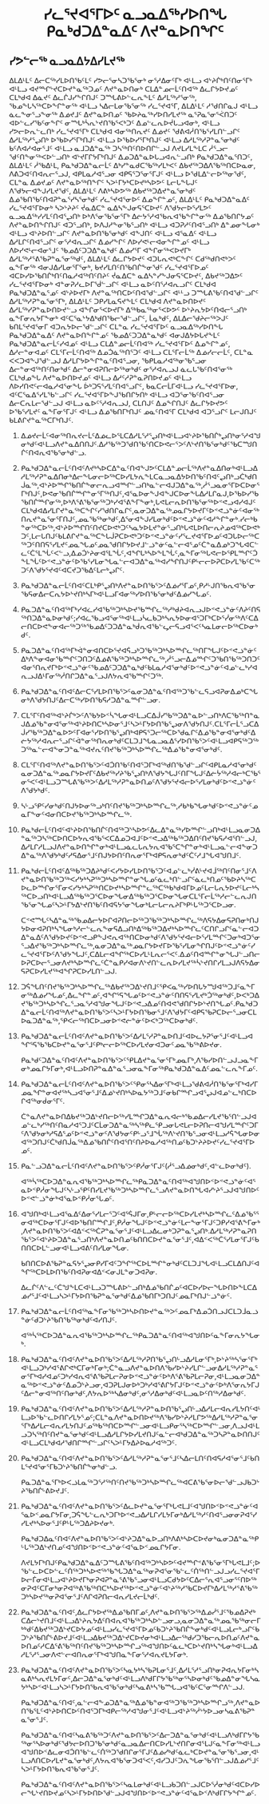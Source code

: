 <h1 align='center'>ᓯᓚᕐᔪᐊᕐᒥᐅᑦ ᓇᓗᓇᐃᖅᓯᐅᑎᖓ ᑭᓇᒃᑯᑐᐃᓐᓇᐃᑦ ᐱᔪᓐᓇᐅᑎᖏᑦ</h1>
<h2>ᓯᕗᓪᓕᖅ ᓇᓗᓇᐃᔭᐃᓯᒪᔪᖅ</h2>
<p>ᐃᒪᐃᒻᒪᑦ ᐃᓕᑕᖅᓯᒪᐅᑎᖃᑦᒪᑦ ᓯᕗᓕᕐᓂᓴᑐᖃᕐᓂᒃ ᓂᕐᓱᐃᓂᑦᒥᒃ ᐊᒻᒪᓗ ᐊᔾᔨᒌᒃᑎᑦᑎᓂᕐᒥᒃ ᐊᒻᒪᓗ ᐊᔪᙱᔾᔪᑕᐅᔪᓐᓇᖅᑐᓄᑦ ᐱᔪᓐᓇᐅᑎᓂᒃ ᑕᒪᐃᓐᓄᓕᒫᑦᑎᐊᖅ ᐃᓚᒋᔭᐅᔪᓄᑦ ᑕᒪᒃᑯᐊ ᐃᓈᔪᑦ ᐃᓚᒌᒍᓯᖕᒋᑎᒍᑦ ᑐᙵᕕᐅᓪᓚᕆᖕᒪᑦ ᐃᓱᒪᖅᓱᕐᓂᖅ, ᖃᓄᖕᒐᓴᖅᑕᐅᖕᒋᓐᓂᖅ ᐊᒻᒪᓗ ᓴᐃᓕᒪᓂᖃᕐᓂᖅ ᓯᓚᕐᔪᐊᕐᒥ,
ᐃᒪᐃᒻᒪᑦ ᓱᖁᑎᒋᓇᒍ ᐊᒻᒪᓗ ᓈᓚᖕᓂᕐᓗᖕᓂᖅ ᐃᓅᔪᒧᑦ ᐃᔪᓐᓇᐅᑎᓄᑦ ᖃᐅᔨᓇᖅᓯᐅᑎᓯᒪᔪᖅ ᓇᕐᕈᓇᕐᓂᕐᐹᑎᑐᑦ ᐊᐅᓪᓚᓯᖃᑦᓂᖕᒋᑦ ᓂᙵᒃᓵᕆᔾᔪᑎᖃᕐᐸᒃᑐᑦ ᐃᓄᓪᓚᕆᐅᔫᒐᓗᐊᓂᒃ, ᐊᒻᒪᓗ ᓯᕗᓕᐅᕆᓪᓚᑎᒃ ᓯᓚᕐᔪᐊᕐᒥᒃ ᑕᒪᒃᑯᐊ ᐊᓂᖅᑎᕆᔪᑦ ᐃᓅᔪᑦ ᖁᕕᐊᓲᑎᖃᕐᓯᒪᑎᓪᓗᒋᑦ ᐃᓱᒪᖅᓱᕐᖢᑎᒃ ᐅᖃᐅᓯᕐᒥᒃᑎᒍᑦ ᐊᒻᒪᓗ ᐅᖃᐅᓯᕐᒥᒃᑎᒍᑦ ᐊᒻᒪᓗ ᐃᓱᒪᖅᓱᕈᓐᓇᕐᓂᒃᑯᑦ ᑲᑦᐱᐊᓱᐊᓂᕐᒧᑦ ᐊᒻᒪᓗ ᓇᒧᑐᐃᓐᓇᖅ ᑐᓴᖅᑎᑦᑎᐅᑎᒋᓪᓗᒍ ᐱᔪᒪᓯᒪᖕᒪᑕ ᓲᕐᓗᓕ ᖁᑦᑎᖕᓂᖅᐸᐅᓪᓗᑎᒃ ᐊᔾᔪᒥᒋᔭᒥᒃᑎᒍᑦ ᐃᓄᑐᐃᓐᓇᐅᒐᓗᐊᕆᓪᓗᑎᒃ ᑭᓇᒃᑯᑐᐃᓐᓇᕐᑎᑐᑦ,
ᐃᒪᐃᒻᒪᑦ ᓲᖃᐃᒻᒪ, ᑭᓇᒃᑯᑐᐃᓐᓇᓕᒫᑦ ᐃᒃᓯᓐᓇᑯᑕᖃᖅᓯᒪᒃᐸᑦ ᐃᑲᔪᖅᑐᐃᐱᖃᖅᑎᑕᐅᓇᓂ, ᐱᕕᑐᐊᑦᑎᐊᕆᓕᕐᓗᒍ, ᐊᑭᒪᓇᓱᐊᕐᓗᓂ ᐊᑭᕋᕐᑐᕐᓂᕐᒥᒍᑦ ᐊᒻᒪᓗ ᐅᖁᒪᐃᓪᓕᐅᖅᓂᖁᑦ, ᑕᒪᓐᓇ ᐃᓅᔪᓄᑦ ᐱᔪᓐᓇᐅᖅᑎᖕᒋᑦ ᓴᐳᒻᒥᔭᒃᑕᐅᔪᒃᓴᐅᕗᑦ ᒪᓕᒐᖕᒐᒍᑦ ᐱᖁᔭᓕᐊᖕᒍᓯᒪᔪᖁᑦ,
ᐃᒪᐃᒻᒪᑦ ᐱᕕᒃᓴᐅᕗᖅ ᐃᑲᔪᖅᑐᐃᔪᓐᓇᕐᓂᒃᑯᑦ ᐃᓅᖃᑎᖃᑦᑎᐊᕈᓐᓇᕐᓯᓴᕐᓂᒃᑯᑦ ᓯᓚᕐᔪᐊᕐᓂᐅᑦ ᐃᓄᖕᒋᓐᓄᑦ,
ᐃᒪᐃᒻᒪᑦ ᑭᓇᒃᑯᑐᐃᓐᓇᐃᑦ ᓯᓚᕐᔪᐊᕐᒥᐅᓂᒃ ᓴᐳᔾᔨᔨᑦ ᔫᓇᐃᑕᓐ ᓇᐃᓴᖕᒍᓂᕋᕐᑕᐅᔪᑦ ᐱᖁᔭᓕᐅᕐᓯᒪᕗᑦ ᓇᓗᓇᐃᖅᓯᓯᒪᑦᑎᐊᕐᖢᑎᒃ ᐅᒃᐱᕐᓂᖃᕐᓂᕐᒥᒃ ᐃᓖᔭᕐᓱᐊᖃᕆᐊᖃᖕᒋᓐᓂᖅ ᐃᓅᖃᑎᒋᔭᓄᑦ ᐱᔪᓐᓇᐅᑎᖕᒋᑎᒍᑦ ᐊᑐᕐᓗᑎᒃ, ᐅᐱᒍᓱᖕᓂᖃᕐᓗᑎᒃ ᐊᒻᒪᓗ ᐊᑐᕈᓱᑦᑎᐊᕐᓗᑎᒃ ᐃᓐᓄᓂᖕᒐᓂᒃ ᐊᒻᒪᓗ ᐊᔾᔨᐅᑎᓪᓗᒋᑦ ᐱᔪᓐᓇᐅᑎᖃᕐᓂᒃᑯᑦ ᐊᖕᒍᑎᑦ ᐊᒻᒪᓗ ᐊᕐᓇᐃᑦ ᐊᒻᒪᓗ ᐃᓱᒪᒋᑦᑎᐊᕐᓗᒋᑦ ᓂᕐᓱᐊᕆᓗᒋᑦ ᐃᓅᓯᖕᒋᑦ ᐱᐅᓯᕙᒻᓕᐊᓂᖕᒋᓐᓄᑦ ᐊᒻᒪᓗ ᐱᐅᓯᕙᒻᓕᐊᓂᕐᒧᑦ ᖃᓄᐃᑦᑐᑐᐃᓐᓇᒃᑯᑦ ᐃᓅᓯᕐᒥ ᐊᖕᒋᓂᖅᐸᐅᔪᒥᒃ ᐃᓱᒪᖅᓱᕐᕕᖃᕈᓐᓇᕐᓂᖅᑯᑦ,
ᐃᒪᐃᒻᒪᑦ ᐃᓚᒋᔭᐅᔪᑦ ᐊᑐᒐᕆᕙᒃᑕᖕᒋᑦ ᑕᑯᖅᑯᑎᕙᒃᐳᑦ ᓇᖕᒥᓂᖅ ᐊᓂᒍᐃᓯᒪᓂᕐᒥᕐᓂᒃ, ᑲᔪᓯᒪᑎᑦᑎᖃᑎᒌᖕᓂᖁᑦ ᓯᓚᕐᔪᐊᕐᒥᐅᓄᑦ ᐊᑕᐅᓯᐅᖃᑎᒌᒃᑎᑦᑎᓇᓱᐊᖅᑎᑦᑎᔨᑦ ᔫᓇᐃᑕᓐ ᓇᐃᓴᓐᓯᖕᒍᓂᕋᕐᑕᐅᔪᑦ, ᐃᑲᔪᖅᑐᐃᕗᑦ ᓯᓚᕐᔪᐊᕐᒥᐅᓂᒃ ᐊᓐᓂᕈᓱᓚᐅᒥᖂᓪᓗᒋᑦ ᐊᒻᒪᓗ ᓇᐅᑦᑎᕐᓱᐊᕆᓗᒋᑦ ᑕᒪᒃᑯᐊ ᑭᓇᒃᑯᑐᐃᓐᓇᕐᓄᑦ ᐊᔾᔨᐅᔪᒥᒃ ᐱᔪᓐᓇᖅᑎᑕᐅᑦᑎᐊᖁᓪᓗᒋᑦ ᐊᒻᒻᓗ ᑐᙵᕕᖃᑦᑎᐊᖁᓪᓗᒋᑦ ᐃᓱᒪᖅᓱᕈᓐᓇᕐᓂᕐᒥᒃ,
ᐃᒪᐃᒻᒪᑦ ᑐᑭᓯᒪᓇᕋᔪᖕᒪᑦ ᑕᒪᒃᑯᐊ ᐱᔪᓐᓇᐅᑎᐅᔪᑦ ᐃᓱᒪᖅᓯᕈᓐᓇᐅᑎᐅᔪᓪᓗ ᐊᖕᒋᓂᕐᐸᐅᔪᒥᒃ ᐃᖅᑲᓇᖅᓂᕐᐸᐅᕗᑦ ᐅᔾᔨᕆᔭᐅᑦᑎᐊᓕᕐᓗᑎᒃ ᓇᖕᒥᓂᕆᔭᒥᖕᓂᒃ ᐊᑦᑕᕐᓇᔾᔭᐃᒃᑯᑎᖃᓕᖁᓪᓗᒋᑦ, ᒫᓇᒃᑯᑦ, ᐃᒪᐃᓕᖁᔨᓕᖅᐳᒍᑦ ᑲᑎᒪᕐᔪᐊᕐᓂᒥ ᐊᑐᕆᔭᐅᓕᖁᓪᓗᒋᑦ ᑕᒪᓐᓇ ᓯᓚᕐᔪᐊᕐᒥᐅᑦ ᓇᓗᓇᐃᖅᓯᐅᑎᖕᒐ ᑭᓇᒃᑯᑐᐃᓐᓇᐃᑦ ᐱᔪᓐᓇᐅᑎᖕᒋᓐᓄᑦ ᖃᓄᐃᑦᑐᑐᐃᓐᓇᒃᑯᑦ ᐊᓂᒍᐃᔭᐅᒐᔪᖕᒪᑦ ᑭᓇᒃᑯᑐᐃᓐᓇᓕᒫᑦᓯᐊᓄᑦ ᐊᒻᒪᓗ ᑕᒪᐃᓐᓄᓕᒫᑦᑎᐊᖅ ᓯᓚᕐᔪᐊᕐᒥᐅᑦ ᐃᓄᖕᒋᓐᓄᑦ, ᐃᓱᓕᓐᓂᐊᓄᑦ ᑕᒪᕐᒥᓕᒫᑦᑎᐊᖅ ᐃᓄᑑᓈᖅᑎᕐᑐᑦ ᐊᒻᒪᓗ ᑕᒪᕐᒥᓕᒫᖅ ᐃᓅᓯᓕᓕᒫᑦ, ᑕᒪᓐᓇ ᐸᐸᑐᐊᖕᒍᖁᓪᓗᒍ ᐃᓱᒪᒋᔭᐅᖕᒋᓐᓇᑦᑎᐊᕐᓗᓂ, ᖃᑭᒪᓇᓱᐊᖅᓂᖃᕐᓗᓂ ᐃᓕᓐᓂᐊᖅᑎᑦᑎᓂᒃᑯᑦ ᐃᓕᓐᓂᐊᕈᑎᓕᐅᖅᓂᒃᑯᑦ ᓂᕐᓱᐊᕆᓗᒍ ᓈᓚᒐᖃᑦᑎᐊᕐᓂᖅ ᑕᒪᒃᑯᓄᖕᒐ ᐱᔪᓐᓇᐅᑎᐅᔪᓄᑦ ᐊᒻᒪᓗ ᐃᓱᑦᓱᕈᓐᓇᕈᑎᐅᔪᓄᑦ ᐊᒻᒪᓗ ᐱᐅᓯᑎᕙᑦᓕᐊᓇᓱᐊᕐᓂᖕᒐ ᐆᒃᑐᕋᕐᓯᒪᑦᑎᐊᕐᓗᒋᑦ, ᑲᓇᑕᓕᒫᒥᐊᒻᒪᓗ ᓯᓚᕐᔪᐊᕐᒥᐅᓂ, ᐊᑦᑕᕐᓇᐃᕐᓯᒪᖃᓪᓗᒋᑦ ᓯᓚᕐᔪᐊᕐᒥᐅᖕᒍᖃᑎᒋᔭᑎᒃ ᐊᒻᒪᓗ ᐊᑐᕐᓂᖃᑦᑎᐊᕐᓗᓂ ᐃᓕᑕᕆᒪᓕᖁᓪᓗᒍ ᐊᒻᒪᓗ ᓇᐅᑦᕐᓱᐊᕆᓗᒍ, ᑕᒪᑎᒍᑦ ᐃᓄᖕᒋᑎᒍᑦ ᐃᓚᒋᔭᐅᔪᕗᑦ ᐅᖃᕐᓯᒪᔪᑦ ᓇᖕᒥᓂᕐᒥᒍᑦ ᐊᒻᒪᓗ ᐃᓅᖃᑎᒥᒃᑎᒍᑦ ᓄᓇᑦᑎᐊᕐᒥ ᑕᒪᒃᑯᐊ ᐊᑐᕐᓗᒋᑦ  ᒪᓕᒍᑎᒍᑦ ᑲᒪᕕᒋᔪᓐᓇᖅᑕᒥᒃᑎᒍᑦ.</p>
<ol>
  <li>
    <p>ᐃᓅᔪᓕᒫᑦᐊᓂᖅᑎᕆᔪᓕᒫᑦᐃᓅᓚᐅᕐᒪᑕᐃᓱᒪᕐᓱᕐᖢᑎᒃᐊᒻᒪᓗᐊᔾᔨᐅᖃᑎᒌᒃᖢᑎᒃᓂᕐᓱᐊᖑᓂᒃᑯᑦᐊᒻᒪᓗᐱᔪᓐᓇᐃᑎᑎᒍᑦ.ᐃᓱᖃᖅᑐᖁᑎᖃᕐᑎᑕᐅᕙᓕᕐᐳᑦᐱᔾᔪᑎᖃᕐᓂᒃᑯᑦᖃᑕᙳᑎᒌᑦᑎᐊᕆᐊᖃᕐᓂᒃᑯᓪᓗ.</p>
  </li>
  <li>
    <p>ᑭᓇᒃᑯᑐᐃᓐᓇᓕᒫᑦᑎᐊᑦᐱᔪᒃᓴᐅᑕᐃᓐᓇᑦᑎᐊᖕᒍᕗᑦᑕᒪᐃᓐᓄᓕᒫᖅᐱᔪᓐᓇᐃᑎᓂᒃᐊᒻᒪᓗᐃᓱᒪᖅᓱᕈᓐᓇᐃᑎᓂᒃᐃᓕᖕᒐᓂᓕᐅᖅᑕᐅᓯᒪᔭᕇᖕᒪᑕᓇᓗᓇᐃᔭᐅᑎᖃᑦᑎᐊᑦᖢᑎᒃᓗᑖᒃᑯᑎᒎᓇᖅ,ᐊᔾᔨᐅᙱᖃᑎᒌᖕᓂᓕᕆᓗᐊᙱᓪᓗᑎᒃᓇᓪᓕᐊᒍᑐᐃᓐᓇᖅ,ᓲᕐᓗᓇᓂᕐᒥᐅᑕᐅᓂᕐᒥᒃᑎᒍᑦ,ᐅᕙᓂᖃᑎᒌᙱᓐᓂᕐᒥᖅᑎᒍᑦ,ᐊᕐᓇᐅᓂᖕᒍᐊᖕᒍᑕᐅᓂᖕᒐᐃᓱᒪᒋᓇᒍ,ᐅᖃᐅᓯᖃᖃᑎᒌᙱᓂᖅ,ᐅᒃᐱᕐᕕᖃᕐᓂᖅᑐᒃᓯᐊᕐᕕᖕᒥᖕᓂᒃ,ᒐᕙᒪᓕᕆᐅᑎᖃᕐᓂᖅᐅᕝᕙᓗᐊᓯᐊᒍᑦᑕᒪᒃᑯᐊᐃᓯᒪᒋᔪᓐᓇᖅᑕᖕᒋᑦᓯᖁᑎᒋᓇᒋᑦ,ᓇᓂᑐᐃᓐᓇᖅᓄᓇᒋᔭᐅᔪᒥᑦᐅᕝᕙᓘᓐᓃᑦᐊᓂᖅᑎᕆᔪᓐᓇᕐᓂᕐᒥᑎᒍᑦ,ᓄᓇᖃᖅᓂᒃᑯᑦ,ᐃᕐᓂᐊᖕᒍᓯᒪᓂᒃᑯᑦᐅᕝᕙᓘᓐᓃᑦᐊᓱᖕᒋᓐᓂᒃ.ᓯᓕᒃᑲᓐᓂᖅᑕᐅᖅ,ᐊᔾᔨᐅᙱᑎᑦᑎᔪᑕᐅᕙᒃᑐᑦᓴᓇᔭᐅᒪᔪᓐᓃᕐᓗᑎᒃᒐᕙᒪᐅᑎᓕᕆᔨᓄᐊᖅᑕᐅᕙᒃᑐᑦ,ᒪᓕᒐᑎᒍᑦᑲᒪᕕᒋᔪᓐᓇᖅᑕᖕᒐᒎᕈᑕᐅᕙᒃᑐᑦᐅᕝᕙᓘᓐᓃᑦᓯᕐᓚᔪᐊᕐᒥᐅᓄᑦᐊᑐᒐᐅᓕᖅᑕᖅᑐᑦᑎᑎᕋᕐᓯᒪᔪᑦᓄᓇᖓᓄᑦᓄᓇᖁᑎᒋᔭᐅᔪᒧᓪᓘᓐᓃᑦᓇᓪᓕᐊᕐᓄᑦᑖᓐᓇᐃᓄᒃᑐᖓᐊᑕᓪᓚᑦᑖᕐᒪᖔᑦᐸᓪᓗ,ᐃᓄᑑᔾᔨᓂᐊᕐᒪᖔᑦ,ᐊᖏᒐᒃᓴᐅᖕᒪᖔᑦ,ᓇᖕᒥᓂᖅᒐᕙᓕᐅᕿᒪᙱᑦᑑᖕᒪᖔᑦᐅᕝᕙᓘᓐᓃᑦᐅᖃᕐᓯᒪᓂᖓᓇᓪᓕᐊᑐᐃᓐᓇᖅᐊᓯᖏᑎᒍᑦᑭᒡᓕᓕᐅᕈᑕᐅᓯᒪᖃᑦᑕᖅᑐᑦᐱᖁᔭᕐᔪᐊᑦᐊᑕᔪᑐᖃᐃᑦᒪᓕᒃᖢᒋᑦ.</p>
  </li>
  <li>
    <p>ᑭᓇᒃᑯᑐᐃᓐᓇᓕᒫᑦᑎᐊᑦᑕᒪᒃᑭᕐᖢᑎᒃᐱᔪᓐᓇᐅᑎᖃᕐᐳᑦᐃᓅᓯᕐᒥᓄᑦ,ᑭᓱᒡᒍᑎᖃᕆᐊᖃᕐᓂᖃᕋᓂᐃᓕᑕᕆᔭᐅᔾᔪᑎᒃᓴᒥᒃᐊᒻᒪᓗᒥᐊᓂᖅᓯᐅᑎᖃᕐᓂᒃᑯᑦᐃᓅᓯᖓᓄᑦ.</p>
  </li>
  <li>
    <p>ᑭᓇᑐᐃᓐᓇᑦᑎᐊᖅᒥᒃᓯᐊᓛᓯᐊᖃᖅᑐᒃᓴᐅᔪᖃᙱᓚᖅᓱᒃᑯᔨᐊᕆᓗᒍᐅᕝᕙᓘᓐᓃᑦᐱᔨᑦᑎᕋᖅᑎᑐᐃᓐᓇᐅᓂᒃᑯᑦ;ᓯᐊᓛᖃᓗᐊᕐᓂᖅᐊᒻᒪᓗᓵᓚᑲᑐᒃᓴᕆᔭᐅᓂᐊᕐᑐᒥᒃᑕᐅᕐᓰᓂᖅᐱᑦᑕᐃᓕᑎᑕᐅᕙᖕᓂᐊᓕᖅᑐᖅᖃᓄᐃᑦᑐᑐᐃᓐᓇᒃᑰᕆᐊᖃᓪᖤᓕᕋᓗᐊᕐᐸᑦᓴᓇᒪᓂᓕᐅᖅᑕᐅᓂᒃᑯᑦ.</p>
  </li>
  <li>
    <p>ᑭᓇᑐᐃᓐᓇᑦᑎᐊᖅᒥᒃᐋᓐᓂᐊᑎᑕᐅᕐᔪᐊᕌᓗᒃᑐᖃᖅᑐᒃᓴᐅᙱᓚᖅᑎᒥᖓᒍᑦᐅᕝᕙᓘᓐᓃᑦᐃᒃᐱᖕᓂᐊᓂᖃᙱᑦᑐᑎᑐᑦᐃᓅᕕᖃᖅᑐᒃᓴᐅᙱᓚᖅ,ᓲᕐᓗᓕᐃᓅᙱᑦᑐᖃᑎᖃᖅᑐᑎᑐᑦᐊᓂᕐᑎᕆᔪᒥᒃᐅᕝᕙᓘᓐᓃᑦᖃᓄᐃᑦᑐᑐᐃᓐᓇᒃᑯᑦᑲᒪᓇᓱᐊᕐᓂᒃᑯᑦᐅᕝᕙᓘᓐᓃᑦᐊᓄᓪᓚᒃᓯᐊᕆᓗᒍᐃᒻᒥᓂᖅᓲᑎᒋᑐᐃᓐᓇᕐᓗᒍᐱᔭᕆᐊᖃᙱᑦᑐᖅ.</p>
  </li>
  <li>
    <p>ᑭᓇᒃᑯᑐᐃᓐᓇᑦᑎᐊᑦᐃᓕᑕᕐᓯᒪᐅᑎᖃᕐᐳᑦᓇᓂᑐᐃᓐᓈᑦᑎᐊᖅᑐᖃᓪᓚᕋᓗᐊᕈᓂᐃᓄᒃᑕᖓᓂᒃᐱᖁᔭᑎᒍᑦᐃᓕᑕᖅᓯᐅᑎᖃᕋᓱᑐᐃᓐᓇᙱᓪᓗᓂ.</p>
  </li>
  <li>
    <p>ᑕᒪᕐᒥᑦᑎᐊᖅᐊᔾᔨᒌᒃᐳᑦᐱᖃᔭᐅᑉᓵᖓᓂᐊᒻᒪᓗᑕᐃᒎᓯᖃᖅᑐᐃᓐᓇᐅᓪᓗᑎᒃᐱᑕᖃᖅᑎᓐᓇᒍᐃᓅᖃᓐᓂᐊᕐᓂᖅᐊᔾᔨᐅᑎᑕᒃᓴᐅᓂᕐᒧᑦᓴᐳᒻᒥᔭᐅᑎᖃᕐᖢᓂᐱᖁᔭᑎᒍᑦ.ᑕᒪᕐᒥᓕᒫᕐᓗᑕᐃᒎᓯᖃᖅᑐᐃᓐᓇᐅᕗᑦᒥᐊᓂᕐᓯᐅᑎᖃᕐᖢᑎᒃᐊᑭᕋᕐᑐᓕᖅᑕᐅᖁᓇᒋᑦᐃᓅᖃᓐᓂᐊᕐᓂᒃᑯᑦᐃᓖᔭᖅᓱᐊᕆᓕᕐᓗᒋᑦᐋᓐᓂᖅᑎᕆᓂᒃᑯᑦᑕᒪᑐᒧᖓᓇᓗᓇᐃᕐᓯᐅᑎᖃᕐᐳᑦᐊᒻᒪᓗᐊᑭᕋᖅᑐᖅᑐᖅᓇᓪᓕᐊᖕᓂᑐᓐᓇᖅᐊᔪᕆᑦᑎᔪᖃᖅᑐᒃᓴᐅᙱᓚᖅᐃᓅᖃᓐᓂᐊᕐᓂᒃᑯᑦ.</p>
  </li>
  <li>
    <p>ᑕᒪᕐᒥᑦᑎᐊᖅᐱᔪᓐᓇᐅᑎᖃᕐᐳᑦᐊᑑᑎᖃᑦᑎᐊᕐᑐᒥᒃᐊᖅᑯᑎᖃᖁᓪᓗᒋᑦᐊᑭᒪᓇᓱᐊᕐᓂᒃᑯᑦᓇᓂᑐᐃᓐᓇᖅᓄᓇᒋᔭᐅᔪᒥᑦᐃᑲᔪᖅᓯᔨᖃᕐᖢᑎᒃᐱᖁᔭᖓᒍᑦᑎᒥᖓᒍᑦᐃᓖᔮᖅᓱᐊᓕᒃᑕᖃᕐᓂᕐᐸᑦᐊᒻᒪᓗᑐᙵᕕᖃᖅᐳᑦᐃᓱᒪᖅᓱᕈᓐᓇᐅᑎᓄᑦᐱᖁᔭᕐᔪᐊᓕᐅᕐᓯᒪᓂᒃᑯᑦᐅᕝᕙᓘᓐᓃᑦᐱᖁᔭᒃᑯᑦ.</p>
  </li>
  <li>
    <p>ᓴᒡᓗᕿᑦᓯᓂᒃᑯᑦᑎᒍᔭᐅᓂᖅᓗᒃᑎᑦᑎᔪᖃᖅᑐᒃᓴᐅᙱᓚᖅ,ᓱᑲᒃᑲᖓᓂᒃᑯᑦᐅᕝᕙᓘᓐᓃᑦᓄᓇᒥᖕᓂᑦᐊᓂᑎᑕᐅᔪᖃᖅᑐᒃᓴᐅᙱᓚᖅ.</p>
  </li>
  <li>
    <p>ᑭᓇᒃᑯᓕᒫᑦᑎᐊᑦᐊᔾᔨᐅᑎᖃᑎᒌᑦᑎᐊᖅᑐᔅᓴᐅᕗᑦᐃᓚᐃᓐᓇᖅᓯᐅᙱᓪᓗᑎᒃᐊᒻᒪᓗᓇᓂᑐᐃᓐᓇᖅᑐᓴᖅᑕᐅᑎᑕᐅᔭᕆᐊᖃᕐᐸᑕᐃᓄᑐᐊᒧᑦᐅᕝᕙᓗᐃᖅᑲᖅᑐᐃᑎᑦᑎᔪᖃᕋᓱᐊᕐᑎᓪᓗᒍ,ᐃᓱᒪᒋᓱᒪᓗᒍᐱᔪᓐᓇᐅᑎᖏᓐᓂᒃᐊᒻᒪᓗᓈᓚᒐᕆᔭᕆᐊᖃᕐᑕᖏᓐᓂᒃᐊᒻᒪᓗᓇᓪᓕᐊᖕᓂᑐᐃᓐᓇᖅᐱᖁᔭᒃᑯᑦᓱᕋᐃᓂᕐᒧᑦᑎᒍᔭᐅᑎᑦᑎᕆᓂᕐᒥᒃᐊᑭᕋᕆᓂᒃᑯᑦᑖᑦᓱᒧᖓᐊᖑᑎᒧᑦ.</p>
  </li>
  <li>
    <p>ᑭᓇᒃᑯᓕᒫᑦᑎᐊᑦᐃᖅᑲᖅᑐᐃᔨᒃᑯᑦᐸᓯᔭᐅᓯᒪᐅᑎᖃᕐᑐᑦᐊᓄᓪᓚᒃᓰᕕᒡᔪᐊᒨᖅᑎᑦᑎᓂᕐᒧᑦᐱᔪᓐᓇᐅᑎᖃᖅᑐᖅᐸᓯᔭᒃᓴᕈᖅᑐᒃᓴᐅᙱᓐᓂᖓᓄᑦᓈᓚᒃᑎᓪᓗᒋᑦᓈᓚᒃᑎᓄᑦᖃᐅᔨᓴᖅᑕᐅᓚᐅᙱᓂᕐᒥᓂᐸᓯᔭᒃᓴᕈᖅᑎᑕᐅᔪᒃᓴᐅᙱᓐᓚᖅᑕᖅᑲᒃᑯᐊᒥᐅᓄᑦᒪᓕᒐᕆᔭᐅᔪᑦᒪᓕᒃᓴᖅᑕᐅᓗᑎᒃᐊᒻᒪᓗᐃᖅᑲᖅᑐᕐᑕᐅᓂᖓᓂᐃᖅᑲᖅᑐᕐᑕᐅᓂᖓᓂᑕᒪᕐᒥᓕᒫᖅᓱᓕᓪᓚᕆᒍᑎᖃᕐᓂᖓᓄᑦᓴᐳᒻᒥᔭᐃᔾᔪᑎᖃᑦᑎᐊᕋᔭᕐᓂᖓᓂᒃᒪᓕᒐᓕᕆᔨᒥᒃᑭᒡᒐᖅᑐᕐᑕᐅᓗᓂ.</p>
    <p>ᑕᕝᕙᙵᑦᓴᐃᓐᓇᖅᖃᓄᐃᓕᔭᐅᒋᐊᕈᑎᓕᐅᖅᑐᖃᖅᑐᒃᓴᐅᙱᓚᖅᐱᕋᔭᐃᓂᕋᕈᑎᓂᒃᑎᒍᔭᐅᓂᐊᕈᑎᒃᓴᖓᓂᒃᓱᓕᓪᓚᕆᖕᓂᕋᐃᓗᑎᒃᐃᖅᑲᖅᑐᐃᔪᒃᓴᐅᙱᓚᑦᑕᑎᒋᓗᒋᑦᓇᓪᓕᐊᑐᐃᓐᓇᐃᑦᐱᖁᔭᐅᔪᑦᐅᕝᕙᓗᑭᖕᒍᕙᕆᐊᖅᑎᑕᐅᓂᒃᑯᑦᐱᖁᔭᕐᔪᐊᓕᐅᕐᓯᒪᙱᑦᑐᓂᒃᐊᑐᕐᓂᕐᓗᐃᔪᖃᖅᑐᒃᓴᐅᙱᓚᖅ,ᓇᓂᑐᐃᓐᓇᖅᓄᓇᒋᔭᐅᔪᒥᐅᖃᕐᓯᒪᓂᖏᑎᒍᑦᐅᕝᕙᓘᓐᓃᑦᓯᓚᕐᔪᐊᕐᒥᐅᑦᐱᖁᔭᖓᒍᑦ,ᑕᐃᒪᓕᐊᖏᖅᑕᐅᓯᒪᒻᒪᕆᓕᕐᐸᑦ.ᐃᓅᑦᑎᐊᙱᓐᓂᖓᒍᓪᓗᑎᓕᐅᕈᑕᐅᓕᕐᓗᓂᐱᔪᒃᓴᐅᙱᓚᑦᑖᓐᓇᑭᓯᐊᓂᐱᔾᔪᑎᓪᓚᕆᐅᓯᒪᔪᖅᓵᔾᔪᑎᒋᓯᒪᓗᒍᐱᕋᔭᐃᓂᕋᕈᑕᐅᓯᒪᔪᖅᐊᖏᕈᑕᐅᓯᒪᑎᓪᓗᒍ.</p>
  </li>
  <li>
    <p>ᑐᕌᖓᑎᑦᑎᔪᖃᖅᑐᒃᓴᐅᙱᓚᖅᐃᑲᔪᖅᑐᐃᔾᔪᑎᒧᑦᕿᐸᓇᖅᓯᐅᑎᒐᔭᙳᐊᖅᑐᒧᑦᓇᖕᒥᓂᖅᐃᓅᓯᖓᓄᑦ,ᐃᓚᖏᓐᓄᑦ,ᐊᖏᕐᕋᖓᓄᑦᐅᕝᕙᓘᓐᓃᑦᑎᑎᕋᕐᓯᒪᔪᒃᑑᖅᓂᒃᑯᑦ,ᐅᐸᒃᑐᐃᔪᖃᖅᑐᒃᓴᐅᖏᓚᕐᓗᓇᕐᓱᐊᖑᓂᖓᒍᑦᐅᕝᕙᓗᐃᓄᑦᑎᐊᕙᖁᑎᒋᔭᐅᔾᔪᑎᖓᓄᑦ.ᑭᓇᒃᑯᑐᐃᓐᓇᓕᒫᑦᑎᐊᖅᐱᔪᓐᓇᐅᑎᖃᕐᐳᑦᓴᐳᒻᒥᔭᐅᑎᖃᓂᕐᒧᑦᐱᖁᔭᒥᑦᐊᑭᕋᖃᕈᑕᐅᓕᕐᓗᓂᑕᒪᐅᓇᑐᐃᓐᓇᖅ,ᕿᐸᓕᖅᑎᑕᐅᓗᓂᐅᕝᕙᓖᓐᓃᑦᐅᐸᒃᑐᖅᑕᐅᓂᒃᑯᑦ.</p>
  </li>
  <li>
    <p>ᑭᓇᒃᑯᑐᐃᓐᓇᓕᒫᑦᑎᐊᑦᐱᔪᓐᓇᐅᑎᖃᕐᐳᑦᐃᓱᒪᕐᓱᕈᓐᓇᐅᑎᒧᑦᐊᐅᓚᔭᕈᕐᓂᕐᒧᑦᐊᒻᒪᓗᐊᖏᕐᕋᖃᖃᑕᐅᔪᓐᓇᕐᓂᕐᒧᑦᑭᒃᓕᓕᐅᖅᑕᐅᓯᒪᔪᓂᐊᑐᓂᑦᓄᓇᖃᖅᕕᐅᔪᓂ.</p>
    <p>ᑭᓇᒃᑯᑦᑐᐃᓐᓇᑦᑎᐊᑦᐱᔪᓐᓇᐅᑎᖃᕐᐳᑦᕿᒪᐃᔪᓐᓇᕐᓂᕐᒥᒃᓄᓇᒥᒃ,ᐱᖃᓯᐅᑎᓪᓗᒍᓗᓇᖕᒥᓂᒃᓄᓇᒋᔭᒥᓂᒃ,ᐊᒻᒪᓗᐅᑎᕈᓐᓇᐃᓐᓇᕐᓗᓂᓇᖕᒥᓂᖅᑭᓇᒃᑯᑐᐃᓐᓇᐃᑦᓄᓇᓪᓚᕆᖕᒥᓄᑦ.</p>
  </li>
  <li>
    <p>ᑭᓇᒃᑯᑐᐃᓐᓇᓕᒫᑦᑎᐊᑦᐱᔪᓐᓇᐅᑎᖃᕐᐳᑦᕿᓂᕐᓴᐃᓂᕐᒥᒃᐊᒻᒪᓗᖁᕕᐊᓲᑎᖃᕐᓂᕐᒥᒃᐊᓯᒥᓄᓇᖏᓐᓂᐊᔪᖅᓴᓗᐊᕐᓂᕐᒧᑦᐃᓅᔾᔪᑎᒃᓴᐅᓇᔭᖅᑐᒧᑦᓂᑲᒋᙱᓗᐊᕐᖢᒍᐊᓄᓪᓚᒃᑎᑕᐅᒋᐊᖅᓂᑰᓂᕐᒥᑦ.</p>
    <p>ᑖᓐᓇᐱᔪᓐᓇᐅᑎᐃᑲᔪᖅᑐᐃᔾᔪᑎᓕᐅᖅᓯᒪᙱᑐᐃᓐᓇᕆᐊᓕᒃᖃᓄᐃᓕᓯᒪᔪᖃᕐᑎᓪᓗᒍᐊᓄᓪᓚᒃᓯᖅᑎᑦᑎᓇᓱᐊᕐᑐᒧᑦᑕᒫᓂᑐᐃᓐᓇᖅᓴᖅᑭᓚᕿᓗᓂᒐᕙᒪᓕᐅᕈᑎᓕᐊᖑᓯᒪᙱᑦᑐᒥᑦᐱᖁᔭᓂᒃᓱᕋᐃᕐᓄᑦᐅᕝᕙᓘᓐᓂᑦᐱᖁᔭᓂᑦᑭᒡᓗᕐᒧᖔᖅᐱᔾᔪᑎᖃᕐᓗᓂᐊᒻᒪᓗᓱᕌᖓᓂᐅᓂᐊᖅᑐᑎᒍᑦᑖᒃᑯᑎᒎᓇᖅᐃᓅᖃᑎᒌᑦᑎᐊᕐᑎᑦᑎᔨᐅᓇᓱᐊᖅᑎᓄᑦᑲᑐᔾᔨᔨᐅᔪᑦᓯᓚᕐᔪᐊᕐᒥᐅᓄᑦ.</p>
  </li>
  <li>
    <p>ᑭᓇᓪᓗᑐᐃᓐᓇᓕᒫᑦᑎᐊᑦᐱᔪᓐᓇᐅᑎᖃᕐᐳᑦᑭᓲᓂᕐᒥᒍᑦ(ᓲᕐᓗᐃᓅᓂᒃᑯᑦ,ᐊᓪᓚᐅᓂᒃᑯᑦ).</p>
    <p>ᐊᖅᓵᖅᑕᐅᑐᐃᓐᓇᕆᐊᖃᖅᑐᒃᓴᐅᙱᓚᖅᑭᓇᑐᐃᓐᓇᑦᑎᐊᖅᐊᖑᑎᐅᑉᐅᕝᕙᓘᓐᓃᑦᐊᕐᓇᐅᑉᑭᓲᓂᖓᒍᑦᓴᒡᓗᕿᑦᑎᓯᒪᔪᖃᖅᑐᒃᓴᐅᙱᓚᕐᓗᐱᔪᓐᓇᐅᑎᖓᐊᓯᔾᔨᕐᓗᒍᐊᖑᑎᐅᑦᐅᕝᕙᓪᓘᓐᓃᒃᐊᕐᓇᐅᑉᑭᓲᓂᕐᒐᓄᑦ.</p>
  </li>
  <li>
    <p>ᐊᖑᑎᒃᐊᒻᒪᓗᐊᕐᓇᐃᑦᐃᓂᕐᓯᒪᓕᕐᑐᑦᐊᕐᕌᒍᒥᓂ,ᑭᒡᓕᓕᐅᖅᑕᐅᓯᒪᔪᒃᓴᐅᙱᓚᑦᐃᓅᖃᕐᕐᓂᐊᖅᑕᐅᓂᕐᒥᒍᑦᐊᐅᖃᑎᒋᙱᒧᑦ,ᑭᓲᓂᖓᒍᑦᐅᕝᕙᓘᓐᓃᑦᒪᓕᖕᓂᕐᒥᒍᑦᑐᑭᓯᐊᕐᕕᖕᒥᓂᒃ,ᐱᔪᓐᓇᐅᑎᖃᕐᐳᑦᐊᐃᑉᐸᖅᑖᕈᓐᓇᕐᓂᕐᒧᑦᐊᒻᒪᓗᐃᓚᓂᒃᑐᕈᓐᓇᕐᖢᑎᒃ.ᐃᓱᒪᖅᓱᕈᓐᓇᕈᑎᖃᕐᐳᑦᐊᔾᔨᐅᑐᐃᓐᓇᕐᓗᑎᒃᐱᔪᓐᓇᐅᑎᓄᑦᑲᑎᑎᑕᐅᔪᓐᓇᕐᓂᕐᒧᑦ,ᐊᐃᑉᐸᖅᑖᕐᓯᒪᓂᕐᒥᒍᑦᑲᑎᑎᑕᐅᒪᓪᓗᓂᐊᒻᒪᓗᐊᕕᑦᑎᓯᒪᓂᖓᓂ.</p>
    <p>ᑲᑎᑎᑕᐅᕕᖃᕈᓐᓇᕋᔭᕐᖢᓂᑭᓯᒥᐊᑦᑐᖏᖅᑕᐅᒪᙱᓐᓂᒃᑯᑦᑕᒪᑐᒧᖓᐊᒻᒪᓗᑕᒪᐃᑎᒍᑦᐊᖏᖅᑕᐅᒪᐅᑎᖃᑦᑎᐊᕈᓂᐊᐃᑉᐸᓂᒍᒪᓐᓂᑐᐊᕈᓂ.</p>
    <p>ᐃᓚᒌᑦᐱᓪᓚᑦᑖᖑᖕᒪᑕᐊᒻᒪᓗᑐᙵᕕᐅᓪᓗᑎᒃᐃᓅᖃᑎᒌᓄᑦᐊᑕᐅᓯᐅᓕᖓᐅᑎᐅᖕᒪᑕᐃᓅᓯᕐᒧᑦᐊᒻᒪᓗᓴᐳᒻᒥᔭᐅᑎᖃᕈᓐᓇᕐᓂᒃᑯᑦᐃᓅᖃᑎᒥᒃᑐᑎᒍᑦᓄᓇᒥᒃᑎᒍᓪᓘᓐᓃᑦ.</p>
  </li>
  <li>
    <p>ᑭᓇᒃᑯᑐᐃᓐᓇᓕᒫᑦᑎᐊᖅᓇᖕᒥᓂᖃᖅᑐᒃᓴᐅᑎᐅᔪᓐᓇᖅᐳᑦᓄᓇᒥᒃᐃᓄᑑᑎᓗᒍᑕᒪᑐᒨᓇᓘᓐᓃᑦᑯᑐᔾᔨᖃᑎᖃᖅᓂᒃᑯᑦᐊᓯᑎᒍᑦ.</p>
    <p>ᐊᖅᓵᖅᑕᐅᑐᐃᓐᓇᕆᐊᖃᖅᑐᒃᓴᐅᙱᓚᖅᑭᓇᑐᐃᓐᓇᑦᑎᐊᖅᐊᖑᑎᐅᑦᓇᖕᒥᓂᕆᔭᖓᓂᒃ.</p>
  </li>
  <li>
    <p>ᑭᓇᒃᑯᑐᐃᓐᓇᑦᑎᐊᑦᐱᔪᓐᓇᐅᑎᖃᕐᐳᑦᐃᓱᒪᖅᓱᕈᑎᖃᕐᖢᑎᒡᓗᐃᓱᒪᓂᕐᒥᒃ,ᐅᔾᔨᖅᓴᕐᓂᕐᒥᒃᐊᒻᒪᓗᑐᒃᓯᐊᕐᕕᒋᕙᒃᑕᒥᓂᒃᒥᓂᒃ;ᑖᓐᓇᓗᐱᔪᓐᓇᐅᑎᐱᖃᓯᐅᔾᔨᓯᒪᒋᓪᓗᓂᐃᓱᒪᖅᓱᕈᓐᓇᕐᓂᕐᒥᒃᐊᓯᐊᓄᑦᑐᒃᓯᐊᕆᐊᕐᕕᖃᕈᒪᓕᕈᓂᐅᕝᕙᓘᓐᓃᑦᐅᒃᐱᕐᕕᖃᕈᒪᓕᕈᓂ,ᐊᒻᒪᓗᓇᓂᑐᐃᓐᓇᖅᐅᕝᕙᓘᓐᓃᑦᐃᓄᑑᔾᔨᓗᓂ,ᐊᑐᕈᒪᒍᓂᐅᒃᑐᒃᓯᐊᕐᕕᒋᔭᒥᒍᑦᐅᕝᕙᓘᓐᓃᑦᐅᒃᐱᕐᓂᕆᔭᒥᒍᑦᐃᓕᓐᓂᐊᖅᑎᑦᑎᓂᒃᑯᑦ,ᐱᔭᕆᐅᖅᓴᐃᓂᒃᑯᑦ,ᓂᕐᓱᐃᓂᒃᑯᑦᐊᒻᒪᓗᓇᐅᑦᑎᖅᓱᐃᓂᒃᑯᑦ.</p>
  </li>
  <li>
    <p>ᑭᓇᒃᑯᑐᐃᓐᓇᑦᑎᐊᑦᐱᔪᓐᓇᐅᑎᖃᕐᐳᑦᐃᓱᒪᖅᓱᕈᓐᓇᐅᑎᖃᕐᖢᑎᒡᓗᐃᓱᒪᓕᐊᕆᓯᒪᔭᑎᑦᐊᒻᒪᓗᐅᖃᓪᓚᐅᑎᒋᓯᒪᔭᕐᓄᑦ;ᑕᒪᓐᓇᐱᔪᓐᓇᐅᑎᐅᔪᖅᐱᖃᓯᐅᔾᔨᓱᒪᒋᕗᖅᐃᓱᒪᖅᓱᕈᓐᓇᕐᓂᕐᒥᒃᐃᓱᒪᓕᐊᕆᓯᒪᔭᑎᒍᑦᓄᖅᑲᖅᑎᑕᐅᙱᓪᓗᓂᐊᒻᒪᓗᑭᓂᕐᓴᖅᑕᐅᙱᓪᓗᓂ,ᐱᓗᒍᐊᒻᒪᓗᑐᓴᖅᑎᑦᑎᔪᓐᓇᕐᓂᒃᑯᑦᐊᒻᒪᓗᐃᓱᒪᒋᔭᐅᓯᒪᔪᑎᒍᑦᓇᓪᓕᐊᒃᑯᑐᐃᓐᓇᖅᑐᓴᕈᓐᓇᐅᑎᑎᒍᑦᐊᒻᒪᓗᑕᒪᒃᑯᐊᓱᖁᑎᒋᙱᓪᓗᒋᑦᓴᐳᒻᒥᔭᐃᔨᐅᓇᓱᐊᖅᑐᑦ.</p>
  </li>
  <li>
    <p>ᑭᓇᒃᑯᑐᐃᓐᓇᑦᑎᐊᑦᐱᔪᓐᓇᐅᑎᖃᕐᐳᑦᐃᓱᒪᖅᓱᕈᓐᓇᕐᓂᕐᒧᑦᓴᐃᓕᒪᑎᑦᑎᐊᕋᓱᐊᕐᓂᕐᒧᑦᑲᑎᒪᕐᔪᐊᕐᓂᕐᒥᑲᑐᔾᔨᖃᑎᒌᖕᓂᒃᑯᓪᓗ.</p>
    <p>ᑭᓇᑐᐃᓐᓇᕐᒥᒃᐅᐸᓘᒪᓇᖅᑐᕐᓱᖅᑎᑦᑎᔪᖃᖅᑐᒃᓴᐅᙱᓚᖅᐊᑕᕕᖃᕐᓂᐅᓕᖁᓪᓗᒍᑲᑐᔾᔨᖃᑎᒌᒡᕕᐅᔪᒧᑦ.</p>
  </li>
  <li>
    <p>ᑭᓇᒃᑯᑐᐃᓐᓇᑦᑎᐊᑦᐱᔪᓐᓇᐅᑎᖃᕐᐳᑦᐃᓚᐅᔪᓐᓇᕐᓂᕐᒥᒃᒐᕙᒪᒧᑦᐊᖑᑎᐅᑉᐅᕝᕙᓘᓐᓃᑦᐊᕐᓇᐅᑉᓄᓇᒋᔭᒥᓂ,ᑐᕌᖓᓪᓚᕆᒃᑐᒥᒃᐅᕝᕙᓗᐃᓱᒪᒋᓯᒪᔭᒥᓂᒃᐃᓱᒪᖅᓱᑦᑎᐊᕐᓗᓂᓂᕈᐊᕐᓯᓯᒪᔪᒃᓴᐅᓂᕐᒧᑦᑭᒡᒐᖅᑐᐃᔨᐅᔪᓂᒃ.</p>
    <p>ᑭᓇᒃᑯᑐᐃᓇᑦᑎᐊᑦᐱᔪᓐᓇᐅᑎᖃᕐᐳᑦᐊᔾᔨᑐᐃᓐᓇᐅᓗᑎᒃᐱᕕᒃᓴᐅᑕᐅᔪᓂᒃᓇᓂᑐᐃᓐᓇᖅᑭᒡᒐᖅᑐᐃᔾᔪᑎᓄᑦᐊᖑᑎᐅᑉᐅᕝᕙᓘᓐᓃᑦᐊᕐᓇᐅᑉᓄᓇᒋᔭᒥᓂ.</p>
    <p>ᐱᔪᒪᔭᒥᒃᑎᒍᑦᑭᓇᒃᑯᑐᐃᓐᓇᐃᑦᑐᙵᕕᖃᑦᑎᐊᖅᑐᒃᓴᐅᕗᑦᐊᔪᙱᕝᕕᖃᕐᓂᕐᒥᒃᒐᕙᒪᒧᑦ;ᐅᖃᓪᓚᐅᑕᐅᓪᓚᑦᑏᖅᑐᒃᓴᐅᕙᖅᖃᖓᑐᐃᓐᓇᖅᓂᕈᐊᕐᓂᖃᓪᓚᑦᑏᖅᑎᓪᓗᒍᓗᓯᓚᕐᔪᐊᕐᒥᐅᓕᒦᓂᐊᒻᒪᓗᐊᔾᔨᐅᔪᒥᒃᓂᕈᐊᕈᓐᓇᕐᕕᖃᕐᓗᓂᐊᒻᒪᓗᑕᑯᔭᐅᑦᑕᐃᓕᕐᕆᐊᕐᓗᓂᕐᑦᑎᐅᖅᓂᕈᐊᑦᑕᒥᓂᒃᓂᕈᐊᖅᕕᖃᖅᑎᑕᒃᓴᐅᔪᖅᐅᕝᕙᓘᓐᓃᑦᐊᔾᔨᖅᓱᖃᑕᐅᔪᒥᒃᐃᓱᒪᖅᓱᕐᕕᖃᖅᑐᒃᓴᐅᔪᖅᓂᕈᐊᕐᓂᕐᒧᑦᐱᒋᐊᕈᑎᓕᐊᕆᓯᒪᔪᓕᒫᒃᑯᑦ.</p>
  </li>
  <li>
    <p>ᑭᓇᒃᑯᑐᐃᓐᓇᑦᑎᐊᑦ,ᐃᓚᒋᔭᐅᔪᖅᐃᓅᖃᑎᒥᓄᑦ,ᐱᔪᓐᓇᐅᑎᖃᕐᐳᖅᐃᓅᓰᕐᒧᑦᖃᓄᐃᕈᔪᒃᑕᐃᓕᔾᔪᑎᒧᑦᐊᒻᒪᓗᐃᔾᔨᕆᔭᐃᑦᑎᐊᕆᐊᖃᖅᑐᒃᓴᐅᓪᓗᓂᓗ,ᓇᓂᑐᐃᓐᓇᖅᓄᓇᖃᖅᓂᓕᒥᒃᒃᑯᑦᐃᑲᔪᖅᑐᐃᔾᔪᑕᐅᔭᓄᑦᐊᒻᒪᓗᓯᓚᕐᔪᐊᕐᒥᐅᓄᑦᑲᑐᔾᔨᖃᑎᒌᖕᓂᒃᑯᑦᐊᒻᒪᓗᒪᓕᒃᓗᒋᑦᑲᑐᔾᔨᖃᑎᒌᒡᕕᐅᔪᒧᑦᐊᒻᒪᓗᐃᑲᔪᖅᑐᐃᔾᔪᑕᐅᔪᓂᒃᐊᒻᒪᓗᐃᓕᖅᑯᓯᑐᖃᓕᕆᐅᑎᓄᑦᐱᔪᓐᓇᐅᑎᓄᑦᓱᑕᐃᕐᕕᖃᖅᑎᑦᑎᔪᖃᖅᑐᒃᓴᐅᙱᓗᖅᐊᖑᑎᐅᑦᓈᓚᒃᑕᐅᔾᔪᑎᒃᓴᖓᓂᒃᐊᒻᒪᓗᐃᓱᒪᕐᓱᕐᓗᓂᐱᕙᓪᓕᐊᑎᕆᓂᕐᒥᒃᐊᖑᑎᓇᖕᒥᓂᕐᓱᐊᕆᔪᒪᔭᒥᓂᒃ.</p>
  </li>
  <li>
    <p>ᑭᓇᒃᑯᑐᐃᓐᓇᑦᑎᐊᑦᐱᔪᓐᓇᐅᑎᖃᕐᐳᑦᓴᓇᔭᒃᓴᖃᕈᒪᓂᕐᒧᑦ,ᐃᓱᒪᕐᓱᕐᓗᑎᒃᓂᕈᐊᕆᔭᒥᓂᒃᓴᓇᕕᒃᓴᕆᔪᒪᔭᒥᓂᑦ,ᐃᓕᑐᐃᓐᓇᕐᓂᒃᑯᑦᐊᒻᒪᓗᐱᒃᑯᒥᒋᔭᖃᖅᓂᕐᓴᐅᓂᒃᑯᑦᖃᓄᐃᓐᓂᖓᓴᓇᔭᒃᓴᐅᑉᐊᒻᒪᓗᓴᐳᒻᒥᔭᐅᑎᖃᕆᐊᖃᕐᓂᒃᑯᑦᓴᓇᕕᒃᓴᖃᙵᓗᐊᖃᑦᑕᕐᓂᙱᐱᓪᓗᒍ.</p>
    <p>ᑭᓇᒃᑯᑐᐃᓐᓇᑦᑎᐊᑦ,ᓇᓪᓕᐊᖕᓄᑐᐃᓐᓇᖅᐃᓅᖃᓐᓂᐊᖅᑐᖃᖅᑐᒃᓴᐅᙱᓗᖅ,ᐱᔪᓐᓇᐅᑎᖃᕐᒪᑦᐊᔾᔨᐅᑎᑕᐅᑦᑎᐊᕐᑐᒥᒃᐊᑭᓕᖅᓱᐊᖑᓂᕐᒧᑦᐊᒻᒪᓗᐊᔾᔨᖅᓲᔾᔭᐅᓗᓂᓴᓇᕕᖃᕈᓐᓇᕐᓂᕐᒧᑦ.</p>
    <p>ᑭᓇᒃᑯᑐᐃᓐᓇᑦᑎᐊᑦᓴᓇᕕᖃᖅᑐᑦᐱᔪᓐᓇᐅᑎᖃᕐᐳᑦᐃᓕᑐᐃᓐᓇᕐᓂᒃᑯᑦᐊᒻᒪᓗᐱᒃᑯᒥᒋᔭᖃᖅᓂᕐᓴᐅᓂᒃᑯᑦᖁᔭᓕᐅᑎᑐᖃᕐᓂᒃᑯᑦᓇᓗᓇᐃᓕᑎᑕᐅᓯᒪᔾᔪᑎᒋᓂᐊᕐᒪᒍᑦᓇᖕᒥᓂᖅᐊᒻᒪᓗᐊᖑᑎᐅᑉᐃᓚᓂᐊᑑᑎᖃᓪᓚᑦᑏᖅᑐᖁᑎᒋᓂᕐᒥᒍᑦᐃᓅᓯᒃᑯᑦᓈᓚᒃᑕᐅᔪᓐᓇᕐᓂᖃᕐᓗᓂ,ᐊᒻᒪᓗᐱᑎᑕᐅᓯᒪᔪᓐᓇᕐᓂᒃᑯᑦ,ᐱᔭᕆᐊᖃᕐᓂᑐᐊᕐᐸᑦ,ᐊᓯᑐᒍᑦᑐᕇᖓᓂᖃᕐᑎᓪᓗᒍᐃᓅᓯᕐᒧᑦᓴᐳᒻᒥᔭᐅᑎᖃᕆᐊᖃᕐᓂᕐᒧᑦ.</p>
    <p>ᑭᓇᒃᑯᑐᐃᓐᓇᑦᑎᐊᑦᐱᔪᓐᓇᐅᑎᖃᕐᐳᑦᓴᓇᒪᓂᒃᑯᑦᐊᒻᒪᓗᑲᑐᑎᓪᓗᒍᑕᐅᕐᓲᓂᒃᑯᑦᐊᑕᐅᓯᐅᓕᖓᔾᔪᑎᐅᔪᓄᑦᓴᐳᒻᒥᔭᐅᑎᐅᖁᓪᓗᒍᐊᖑᑎᐅᑉᐅᕝᕙᓘᓐᓃᑦᐊᕐᓇᐅᑉᐱᒃᑯᒥᒋᔭᖏᓐᓄᑦ.</p>
  </li>
</ol>
